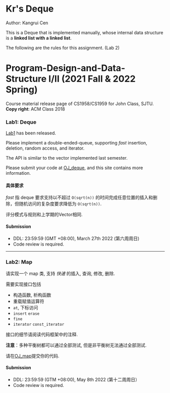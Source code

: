 # Kr's Deque

Author: Kangrui Cen

This is a Deque that is implemented manually, whose internal data structure is a **linked list with a linked list**.

The following are the rules for this assignment. (Lab 2)

# Program-Design-and-Data-Structure I/II (2021 Fall & 2022 Spring)
Course material release page of CS1958/CS1959 for John Class, SJTU. <br>
**Copy right**: ACM Class 2018

### Lab1: Deque
[Lab1](./Lab1-deque) has been released. <br>

Please implement a double-ended-queue, supporting *fast* insertion, deletion, random access, and iterator. <br>

The API is similar to the vector implemented last semester. <br>

Please submit your code at [OJ_deque](https://acm.sjtu.edu.cn/OnlineJudge/problem?problem_id=1097), and this site contains more information.

#### 具体要求

*fast* 指 deque 要求支持以不超过 `O(sqrt(n))` 的时间完成任意位置的插入和删除，但随机访问的复杂度要求降低为 `O(sqrt(n))`.

评分模式与规则和上学期的Vector相同.

#### Submission
- DDL: 23:59:59 (GMT +08:00), March 27th 2022 (第六周周日)
- Code review is required.

---

### Lab2: Map

请实现一个 map 类, 支持 *快速* 的插入, 查询, 修改, 删除.

需要实现接口包括

- 构造函数, 析构函数
- 重载赋值运算符
- `at`, 下标访问
- `insert` `erase`
- `fine`
- `iterator` `const_iterator`

接口的细节请阅读代码框架中的注释. 

**注意**：多种平衡树都可以通过全部测试, 但是非平衡树无法通过全部测试.

请在[OJ_map](https://acm.sjtu.edu.cn/OnlineJudge/problem?problem_id=1139)提交你的代码.

#### Submission
- DDL: 23:59:59 (GTM +08:00), May 8th 2022 (第十二周周日）
- Code review is required.